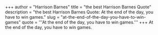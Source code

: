 +++
author = "Harrison Barnes"
title = "the best Harrison Barnes Quote"
description = "the best Harrison Barnes Quote: At the end of the day, you have to win games."
slug = "at-the-end-of-the-day-you-have-to-win-games"
quote = '''At the end of the day, you have to win games.'''
+++
At the end of the day, you have to win games.
